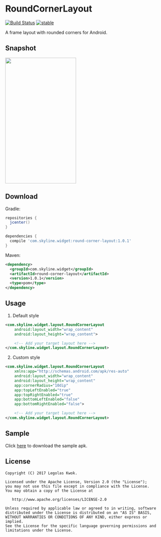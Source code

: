 RoundCornerLayout
==========
[![Build Status](https://travis-ci.org/LegolasKwok/RoundCornerLayout.svg?branch=master)](https://travis-ci.org/LegolasKwok/RoundCornerLayout)
[![stable](http://badges.github.io/stability-badges/dist/stable.svg)](http://github.com/badges/stability-badges)

A frame layout with rounded corners for Android.

Snapshot
----------
<img width="225" height="400" src="/static/snapshot.png"/>

Download
----------
Gradle:

```gradle
repositories {
  jcenter()
}

dependencies {
  compile 'com.skyline.widget:round-corner-layout:1.0.1'
}
```

Maven:

```xml
<dependency>
  <groupId>com.skyline.widget</groupId>
  <artifactId>round-corner-layout</artifactId>
  <version>1.0.1</version>
  <type>pom</type>
</dependency>
```

Usage
----------
1. Default style

```xml
<com.skyline.widget.layout.RoundCornerLayout
    android:layout_width="wrap_content"
    android:layout_height="wrap_content">

    <!-- Add your target layout here -->
</com.skyline.widget.layout.RoundCornerLayout>
```

2. Custom style

```xml
<com.skyline.widget.layout.RoundCornerLayout
    xmlns:app="http://schemas.android.com/apk/res-auto"
    android:layout_width="wrap_content"
    android:layout_height="wrap_content"
    app:cornerRadius="10dip"
    app:topLeftEnabled="true"
    app:topRightEnabled="true"
    app:bottomLeftEnabled="false"
    app:bottomRightEnabled="false">

    <!-- Add your target layout here -->
</com.skyline.widget.layout.RoundCornerLayout>
```

Sample
----------
Click [here](https://raw.githubusercontent.com/skyline1631/RoundCornerLayout/master/static/rcl-sample.apk) to download the sample apk.

License
----------

    Copyright (C) 2017 Legolas Kwok.

    Licensed under the Apache License, Version 2.0 (the "License");
    you may not use this file except in compliance with the License.
    You may obtain a copy of the License at

       http://www.apache.org/licenses/LICENSE-2.0

    Unless required by applicable law or agreed to in writing, software
    distributed under the License is distributed on an "AS IS" BASIS,
    WITHOUT WARRANTIES OR CONDITIONS OF ANY KIND, either express or implied.
    See the License for the specific language governing permissions and
    limitations under the License.
